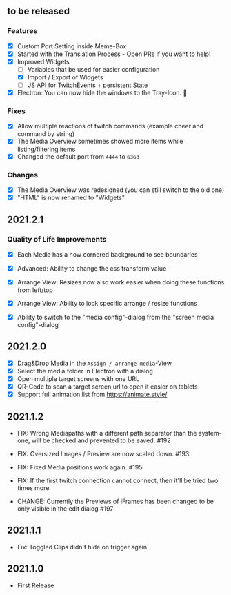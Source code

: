 ## to be released

### Features

* [x] Custom Port Setting inside Meme-Box
* [x] Started with the Translation Process - Open PRs if you want to help!
* [x] Improved Widgets
  * [ ] Variables that be used for easier configuration
  * [x] Import / Export of Widgets
  * [ ] JS API for TwitchEvents + persistent State
* [x] Electron: You can now hide the windows to the Tray-Icon. :tada:

### Fixes

* [x] Allow multiple reactions of twitch commands (example cheer and command by string)
* [x] The Media Overview sometimes showed more items while listing/filtering items
* [x] Changed the default port from `4444` to `6363`

### Changes

* [x] The Media Overview was redesigned (you can still switch to the old one)
* [x] "HTML" is now renamed to "Widgets"

## 2021.2.1

### Quality of Life Improvements

* [x] Each Media has a now cornered background to see boundaries
* [x] Advanced: Ability to change the css transform value
* [x] Arrange View: Resizes now also work easier when doing these functions from left/top
* [x] Arrange View: Ability to lock specific arrange / resize functions
* [x] Ability to switch to the "media config"-dialog from the "screen media config"-dialog 


## 2021.2.0

* [x] Drag&Drop Media in the `Assign / arrange media`-View
* [x] Select the media folder in Electron with a dialog
* [x] Open multiple target screens with one URL
* [x] QR-Code to scan a target screen url to open it easier on tablets
* [x] Support full animation list from https://animate.style/

## 2021.1.2

- FIX: Wrong Mediapaths with a different path separator than the system-one, 
  will be checked and prevented to be saved. #192
- FIX: Oversized Images / Preview are now scaled down. #193
- FIX: Fixed Media positions work again. #195
- FIX: If the first twitch connection cannot connect, then it'll be tried two times more
  
- CHANGE: Currently the Previews of iFrames has been changed to be only visible
  in the edit dialog #197

## 2021.1.1

- Fix: Toggled Clips didn't hide on trigger again

## 2021.1.0

- First Release
